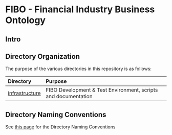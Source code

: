 # FIBO - Financial Industry Business Ontology

## Intro

## Directory Organization

The purpose of the various directories in this repository is as follows:

Directory                          | Purpose
:----------------------------------|:-------
[infrastructure](./infrastructure) | FIBO Development & Test Environment, scripts and documentation

## Directory Naming Conventions

See [this page](infrastructure/directory-naming-conventions) for the Directory Naming Conventions

